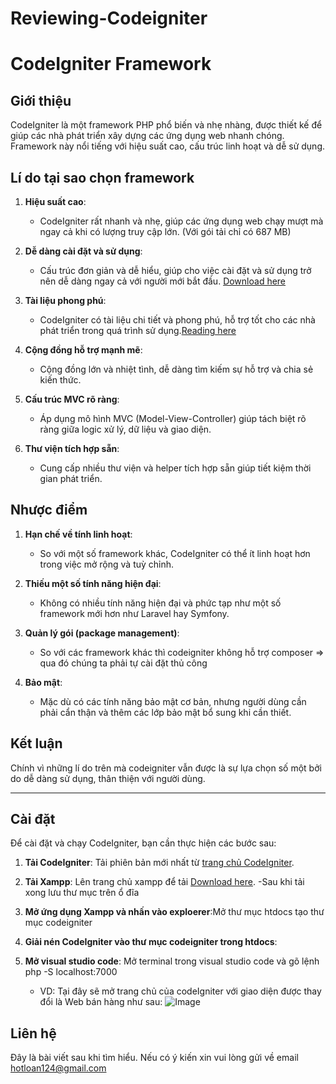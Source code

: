 # Reviewing-Codeigniter
# CodeIgniter Framework

## Giới thiệu

CodeIgniter là một framework PHP phổ biến và nhẹ nhàng, được thiết kế để giúp các nhà phát triển xây dựng các ứng dụng web nhanh chóng. Framework này nổi tiếng với hiệu suất cao, cấu trúc linh hoạt và dễ sử dụng.

## Lí do tại sao chọn framework

1. **Hiệu suất cao**:
   - CodeIgniter rất nhanh và nhẹ, giúp các ứng dụng web chạy mượt mà ngay cả khi có lượng truy cập lớn.
     (Với gói tải chỉ có 687 MB)

2. **Dễ dàng cài đặt và sử dụng**:
   - Cấu trúc đơn giản và dễ hiểu, giúp cho việc cài đặt và sử dụng trở nên dễ dàng ngay cả với người mới bắt đầu.
     [Download here](https://codeigniter.com/user_guide/installation/index.html)

3. **Tài liệu phong phú**:
   - CodeIgniter có tài liệu chi tiết và phong phú, hỗ trợ tốt cho các nhà phát triển trong quá trình sử dụng.[Reading here](https://codeigniter.com/user_guide/intro/index.html)

4. **Cộng đồng hỗ trợ mạnh mẽ**:
   - Cộng đồng lớn và nhiệt tình, dễ dàng tìm kiếm sự hỗ trợ và chia sẻ kiến thức.

5. **Cấu trúc MVC rõ ràng**:
   - Áp dụng mô hình MVC (Model-View-Controller) giúp tách biệt rõ ràng giữa logic xử lý, dữ liệu và giao diện.

6. **Thư viện tích hợp sẵn**:
   - Cung cấp nhiều thư viện và helper tích hợp sẵn giúp tiết kiệm thời gian phát triển.

## Nhược điểm

1. **Hạn chế về tính linh hoạt**:
   - So với một số framework khác, CodeIgniter có thể ít linh hoạt hơn trong việc mở rộng và tuỳ chỉnh.

2. **Thiếu một số tính năng hiện đại**:
   - Không có nhiều tính năng hiện đại và phức tạp như một số framework mới hơn như Laravel hay Symfony.

3. **Quản lý gói (package management)**:
   - So với các framework khác thì codeigniter không hỗ trợ composer => qua đó chúng ta phải tự cài đặt thủ công

4. **Bảo mật**:
   - Mặc dù có các tính năng bảo mật cơ bản, nhưng người dùng cần phải cẩn thận và thêm các lớp bảo mật bổ sung khi cần thiết.

## Kết luận

Chính vì những lí do trên mà codeigniter vẫn được là sự lựa chọn số một bởi do dễ dàng sử dụng, thân thiện với người dùng.

---

## Cài đặt

Để cài đặt và chạy CodeIgniter, bạn cần thực hiện các bước sau:

1. **Tải CodeIgniter**: Tải phiên bản mới nhất từ [trang chủ CodeIgniter](https://codeigniter.com/).

2. **Tải Xampp**: Lên trang chủ xampp để tải [Download here](https://www.apachefriends.org/download.html).
   -Sau khi tải xong lưu thư mục trên ổ đĩa

3. **Mở ứng dụng Xampp và nhấn vào exploerer**:Mở thư mục htdocs tạo thư mục codeigniter

4. **Giải nén CodeIgniter vào thư mục codeigniter trong htdocs**: 

5. **Mở visual studio code**: Mở terminal trong visual studio code và gõ lệnh php -S localhost:7000
   - VD: Tại đây sẽ mở trang chủ của codeIgniter với giao diện được thay đổi là Web bán hàng như sau: ![Image]("C:\Users\vutha\Desktop\2024-05-24_171857.png")

## Liên hệ

Đây là bài viết sau khi tìm hiểu. Nếu có ý kiến xin vui lòng gửi về email hotloan124@gmail.com
